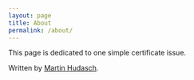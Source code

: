 ```yaml
---
layout: page
title: About
permalink: /about/
---
```


This page is dedicated to one simple certificate issue.

Written by [Martin Hudasch](https://github.com/mhudasch).
